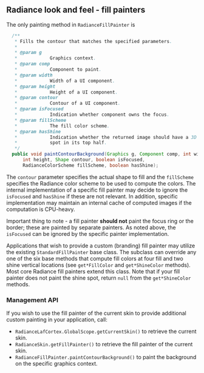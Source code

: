 ## Radiance look and feel - fill painters

The only painting method in `RadianceFillPainter` is

```java
  /**
   * Fills the contour that matches the specified parameters.
   *
   * @param g
   *            Graphics context.
   * @param comp
   *            Component to paint.
   * @param width
   *            Width of a UI component.
   * @param height
   *            Height of a UI component.
   * @param contour
   *            Contour of a UI component.
   * @param isFocused
   *            Indication whether component owns the focus.
   * @param fillScheme
   *            The fill color scheme.
   * @param hasShine
   *            Indication whether the returned image should have a 3D shine
   *            spot in its top half.
   */
  public void paintContourBackground(Graphics g, Component comp, int width,
      int height, Shape contour, boolean isFocused,
      RadianceColorScheme fillScheme, boolean hasShine);
```

The `contour` parameter specifies the actual shape to fill and the `fillScheme` specifies the Radiance color scheme to be used to compute the colors. The internal implementation of a specific fill painter may decide to ignore the `isFocused` and `hasShine` if these are not relevant. In addition, specific implementation may maintain an internal cache of computed images if the computation is CPU-heavy.

Important thing to note - a fill painter **should not** paint the focus ring or the border; these are painted by separate painters. As noted above, the `isFocused` can be ignored by the specific painter implementation.

Applications that wish to provide a custom (branding) fill painter may utilize the existing `StandardFillPainter` base class. The subclass can override any one of the six base methods that compute fill colors at four fill and two shine vertical locations (see `get*FillColor` and `get*ShineColor` methods). Most core Radiance fill painters extend this class. Note that if your fill painter does not paint the shine spot, return `null` from the `get*ShineColor` methods.

### Management API

If you wish to use the fill painter of the current skin to provide additional custom painting in your application, call:

* `RadianceLafCortex.GlobalScope.getCurrentSkin()` to retrieve the current skin.
* `RadianceSkin.getFillPainter()` to retrieve the fill painter of the current skin.
* `RadianceFillPainter.paintContourBackground()` to paint the background on the specific graphics context.
